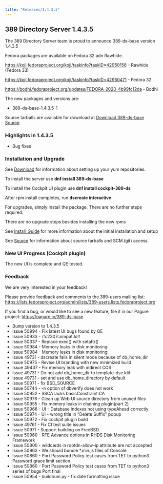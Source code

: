 ```yaml
---
title: "Releases/1.4.3.5"
---
```


389 Directory Server 1.4.3.5
-----------------------------

The 389 Directory Server team is proud to announce 389-ds-base version 1.4.3.5

Fedora packages are available on Fedora 32 adn Rawhide.

<https://koji.fedoraproject.org/koji/taskinfo?taskID=42950158> - Rawhide (Fedora 33)

<https://koji.fedoraproject.org/koji/taskinfo?taskID=42950471> - Fedora 32

<https://bodhi.fedoraproject.org/updates/FEDORA-2020-4b99fc12da> - Bodhi


The new packages and versions are:

- 389-ds-base-1.4.3.5-1

Source tarballs are available for download at [Download 389-ds-base Source](https://releases.pagure.org/389-ds-base/389-ds-base-1.4.3.5.tar.bz2)

### Highlights in 1.4.3.5

- Bug fixes

### Installation and Upgrade 

See [Download](../download.html) for information about setting up your yum repositories.

To install the server use **dnf install 389-ds-base**

To install the Cockpit UI plugin use **dnf install cockpit-389-ds**

After rpm install completes, run **dscreate interactive**

For upgrades, simply install the package.  There are no further steps required.

There are no upgrade steps besides installing the new rpms 

See [Install\_Guide](../howto/howto-install-389.html) for more information about the initial installation and setup

See [Source](../development/source.html) for information about source tarballs and SCM (git) access.

### New UI Progress (Cockpit plugin)

The new UI is complete and QE tested.

### Feedback

We are very interested in your feedback!

Please provide feedback and comments to the 389-users mailing list: <https://lists.fedoraproject.org/admin/lists/389-users.lists.fedoraproject.org>

If you find a bug, or would like to see a new feature, file it in our Pagure project: <https://pagure.io/389-ds-base>

- Bump version to 1.4.3.5
- Issue 50994 - Fix latest UI bugs found by QE
- Issue 50933 - rfc2307compat.ldif
- Issue 50337 - Replace exec() with setattr()
- Issue 50984 - Memory leaks in disk monitoring
- Issue 50984 - Memory leaks in disk monitoring
- Issue 49731 - dscreate fails in silent mode because of db_home_dir
- Issue 50975 - Revise UI branding with new minimized build
- Issue 49437 - Fix memory leak with indirect COS
- Issue 49731 - Do not add db_home_dir to template-dse.ldif
- Issue 49731 - set and use db_home_directory by default
- Issue 50971 - fix BSD_SOURCE
- Issue 50744 - -n option of dbverify does not work
- Issue 50952 - SSCA lacks basicConstraint:CA
- Issue 50976 - Clean up Web UI source directory from unused files
- Issue 50955 - Fix memory leaks in chaining plugin(part 2)
- Issue 50966 - UI - Database indexes not using typeAhead correctly
- Issue 50974 - UI - wrong title in "Delete Suffix" popup
- Issue 50972 - Fix cockpit plugin build
- Issue 49761 - Fix CI test suite issues
- Issue 50971 - Support building on FreeBSD.
- Issue 50960 - RFE Advance options in RHDS Disk Monitoring Framework
- Issue 50800 - wildcards in rootdn-allow-ip attribute are not accepted
- Issue 50963 - We should bundle *.min.js files of Console
- Issue 50860 - Port Password Policy test cases from TET to python3 Password grace limit section.
- Issue 50860 - Port Password Policy test cases from TET to python3 series of bugs Port final
- Issue 50954 - buildnum.py - fix date formatting issue


